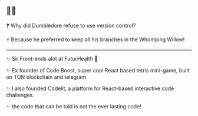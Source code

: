 ## 🧙‍♂️

❓ Why did Dumbledore refuse to use version control?

⚡️ Because he preferred to keep all his branches in the Whomping Willow!

--- 

✨ Sir Front-ends alot at FuturHealth 🚀

✨ Ex founder of Code Boost, super cool React based tetris mini-game, built on TON blockchain and telegram

✨ I also founded Codelit, a platform for React-based interactive code challenges.

✨ the code that can be told is not the ever lasting code!

